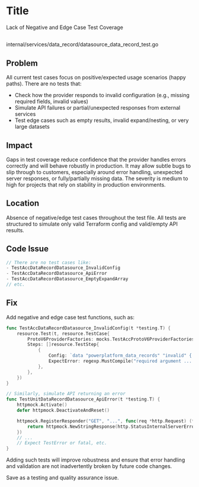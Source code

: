 # Title

Lack of Negative and Edge Case Test Coverage

##

internal/services/data_record/datasource_data_record_test.go

## Problem

All current test cases focus on positive/expected usage scenarios (happy paths). There are no tests that:
- Check how the provider responds to invalid configuration (e.g., missing required fields, invalid values)
- Simulate API failures or partial/unexpected responses from external services
- Test edge cases such as empty results, invalid expand/nesting, or very large datasets

## Impact

Gaps in test coverage reduce confidence that the provider handles errors correctly and will behave robustly in production. It may allow subtle bugs to slip through to customers, especially around error handling, unexpected server responses, or fully/partially missing data. The severity is medium to high for projects that rely on stability in production environments.

## Location

Absence of negative/edge test cases throughout the test file. All tests are structured to simulate only valid Terraform config and valid/empty API results.

## Code Issue

```go
// There are no test cases like:
- TestAccDataRecordDatasource_InvalidConfig
- TestAccDataRecordDatasource_ApiError
- TestAccDataRecordDatasource_EmptyExpandArray
// etc.
```

## Fix

Add negative and edge case test functions, such as:

```go
func TestAccDataRecordDatasource_InvalidConfig(t *testing.T) {
    resource.Test(t, resource.TestCase{
        ProtoV6ProviderFactories: mocks.TestAccProtoV6ProviderFactories,
        Steps: []resource.TestStep{
            {
                Config: `data "powerplatform_data_records" "invalid" { }`, // minimal/broken config
                ExpectError: regexp.MustCompile("required argument ... is missing"),
            },
        },
    })
}

// Similarly, simulate API returning an error
func TestUnitDataRecordDatasource_ApiError(t *testing.T) {
    httpmock.Activate()
    defer httpmock.DeactivateAndReset()

    httpmock.RegisterResponder("GET", "...", func(req *http.Request) (*http.Response, error) {
        return httpmock.NewStringResponse(http.StatusInternalServerError, `{"error": ...}`), nil
    })
    // ...
    // Expect TestError or fatal, etc.
}
```
Adding such tests will improve robustness and ensure that error handling and validation are not inadvertently broken by future code changes.

Save as a testing and quality assurance issue.
